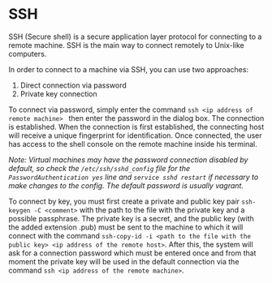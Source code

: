 # SSH


SSH (Secure shell) is a secure application layer protocol for connecting to a remote machine. SSH is the main way to connect remotely to Unix-like computers.


In order to connect to a machine via SSH, you can use two approaches:


1. Direct connection via password
2. Private key connection


To connect via password, simply enter the command `ssh <ip address of remote machine> ` then enter the password in the dialog box. The connection is established. When the connection is first established, the connecting host will receive a unique fingerprint for identification. Once connected, the user has access to the shell console on the remote machine inside his terminal.


*Note: Virtual machines may have the password connection disabled by default, so check the `/etc/ssh/sshd_config` file for the `PasswordAuthentication yes` line and `service sshd restart` if necessary to make changes to the config. The default password is usually vagrant.*


To connect by key, you must first create a private and public key pair `ssh-keygen -C <comment>` with the path to the file with the private key and a possible passphrase. The private key is a secret, and the public key (with the added extension .pub) must be sent to the machine to which it will connect with the command `ssh-copy-id -i <path to the file with the public key> <ip address of the remote host>`. After this, the system will ask for a connection password which must be entered once and from that moment the private key will be used in the default connection via the command `ssh <ip address of the remote machine>`.
